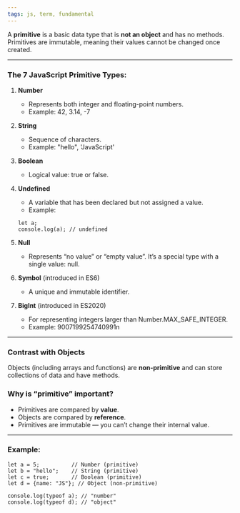 ```yaml
---
tags: js, term, fundamental
---
```


A **primitive** is a basic data type that is **not an object** and has no methods. Primitives are immutable, meaning their values cannot be changed once created.

---

### **The 7 JavaScript Primitive Types:**

1. **Number**
    - Represents both integer and floating-point numbers.
    - Example: 42, 3.14, -7

2. **String**
    - Sequence of characters.
    - Example: "hello", 'JavaScript'

3. **Boolean**
    - Logical value: true or false.

4. **Undefined**
    - A variable that has been declared but not assigned a value.
    - Example:
	```
	let a;
	console.log(a); // undefined
	```

    
4. **Null**
    - Represents “no value” or “empty value”. It’s a special type with a single value: null.
5. **Symbol** (introduced in ES6)
    - A unique and immutable identifier.
6. **BigInt** (introduced in ES2020)
    - For representing integers larger than Number.MAX_SAFE_INTEGER.
    - Example: 9007199254740991n

---

### **Contrast with Objects**

Objects (including arrays and functions) are **non-primitive** and can store collections of data and have methods.

### **Why is “primitive” important?**

- Primitives are compared by **value**.
- Objects are compared by **reference**.
- Primitives are immutable — you can’t change their internal value.

---

### **Example:**

```
let a = 5;          // Number (primitive)
let b = "hello";    // String (primitive)
let c = true;       // Boolean (primitive)
let d = {name: "JS"}; // Object (non-primitive)

console.log(typeof a); // "number"
console.log(typeof d); // "object"
```
